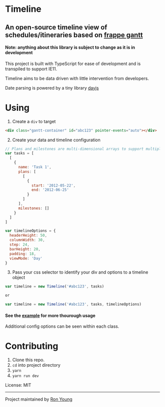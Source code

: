 # Timeline

## An open-source timeline view of schedules/itineraries based on [frappe gantt](https://frappe.github.io/gantt)

#### Note: anything about this library is subject to change as it is in development

This project is built with TypeScript for ease of development and is transpiled to support IE11.

Timeline aims to be data driven with little intervention from developers.

Date parsing is powered by a tiny library [dayjs](https://github.com/iamkun/dayjs)

# Using

1. Create a `div` to target

```html
<div class="gantt-container" id="abc123" pointer-events="auto"></div>
```

2. Create your data and timeline configuration

```js
// Plans and milestones are multi-dimensional arrays to support multiple bars within a task view
var tasks = [
  [
    {
      name: 'Task 1',
      plans: [
        [
          {
            start: '2012-05-22',
            end: '2012-06-25'
          }
        ]
      ],
      milestones: []
    }
  ]
]

var timelineOptions = {
  headerHeight: 50,
  columnWidth: 30,
  step: 24,
  barHeight: 20,
  padding: 18,
  viewMode: 'Day'
}
```

3. Pass your css selector to identify your div and options to a timeline object

```js
var timeline = new Timeline('#abc123', tasks)

or

var timeline = new Timeline('#abc123', tasks, timelineOptions)
```

#### See the [example](https://github.com/raiyni/timeline/tree/master/examples) for more thourough usage

Additional config options can be seen within each class.

# Contributing

1. Clone this repo.
2. `cd` into project directory
3. `yarn`
4. `yarn run dev`

License: MIT

---

Project maintained by [Ron Young](https://github.com/raiyni)
